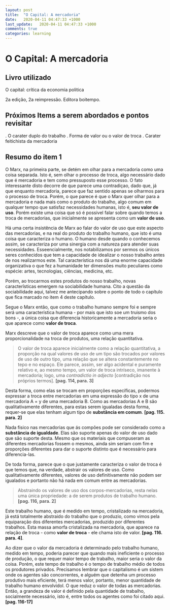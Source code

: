 ```yaml
---
layout: post
title:  "O Capital: A mercadoria"
date:   2020-04-11 04:47:33 +1000
last_update:   2020-04-11 04:47:33 +1000
comments: true
categories: learning
---
```


# O Capital: A mercadoria

## Livro utilizado

O capital: crítica da economia politica

2a edição, 2a reimpressão. Editora boitempo.

## Próximos Items a serem abordados e pontos revisitar

. O carater duplo do trabalho
. Forma de valor ou o valor de troca
. Carater feitichista da mercadoria

## Resumo do item 1

O Marx, na primeira parte, se detém em olhar para a mercadoria como uma coisa
separada. Isto é, sem olhar o processo de troca, algo necessário dado que é
mercadoria e tem como pressuposto esse processo. O fato interessante disto
decorre de que parece uma contradiçao, dado que, já que enquanto mercadoria,
parece que faz sentido apenas se olharmos para o processo de troca. Porém, o que
parece é que o Marx quer olhar para a mercadoria e nada mais como o produto do
trabalho, algo comum em qualquer tempo que satisfaz necessidades humanas, isto
é, **seu valor de uso**. Porém existe uma coisa que só é possivel falar sobre
quando temos a troca de mercadorias, que inicialmente se apresenta como um
**valor de uso**.

Há uma certa insistência de Marx ao falar do valor de uso que este aspecto das
mercadorias, e na real do produto do trabalho humano, que isto é uma coisa que
caracteriza o humano. O humano desde quando o conhecemos assim, se caracteriza
por uma sinergia com a natureza para atender suas necessidades. Esseencialmente,
nos notabilizamos por sermos os únicos seres conhecidos que tem a capacidade de
idealizar o nosso trabalho antes de nos realizarmos este. Tal característica nos
dá uma enorme capacidade organizativa o que fez a humanidade ter dimensões muito
peculiares como espécie: artes, tecnologias, ciências, medicina, etc.

Porém, ao trocarmos estes produtos do nosso trabalho, novas caracterîsticas
emergem na sociabilidade humana. Cito a questão da sociabilidade aqui, talvez me
antecipando sobre o ponto de todo o capítulo que fica marcado no item 4 deste
capítulo.

Segue o Marx então, que como o trabalho humano sempre foi e sempre será uma
característica humana - por mais que isto soe um truismo dos bons -, a única
coisa que diferencia historicamente a mercadoria seria o que aparece como
**valor de troca**.

Marx descreve que o valor de troca aparece como uma mera proporcionalidade na
troca de produtos, uma relação quantitativa.

> O valor de troca aparece inicialmente como a relação quantitativa, a proporção
> na qual valores de uso de um tipo são trocados por valores de uso de outro
> tipo, uma relação que se altera constantemente no tepo e no espaço. Ele
> parece, assim, ser algo acidental e puramente relativo e, ao mesmo tempo, um
> valor de troca intríseco, imanente à mercadoria; logo, uma *contradictio in
> adjecto* [contradição nos próprios termos]. **[pag. 114, para. 3]**

Desta forma, como elas se trocam em proporções específicas, podermos expressar a
troca entre mercadorias em uma expressão do tipo x de uma mercadoria A = y de
uma mercadoria B. Como as mercadorias A e B são qualitativamente diferentes,
para estas serem igualadas desta forma, requer-se que elas tenham algum tipo de
**substância em comum**. **[pag. 115. para. 2]**

Nada fisico nas mercadorias que ás compões pode ser considerado como a
**substância de igualdade**. Elas são suporte apenas do valor de uso dado que
são suporte desta. Mesmo que os materiais que compuseram as diferentes
mercadorias fossem o mesmos, ainda sim seriam com fim e proporções diferentes
para dar o suporte distinto que é necessário para diferencia-las.

De toda forma, parece que o que justamente caracteriza o valor de troca é que
temos que, na verdade, abstrair os valores de uso. Como qualitativamente
diferentes, valores de uso definitivamente não podem ser igualados e portanto
não há nada em comum entre as mercadorias.

> Abstraindo os valores de uso dos corpos-mercadorias, resta nelas uma única
> propriedade: a de serem produtos de trabalho humano. **[pag. 116, para. 2]**

Este trabalho humano, que é medido em tempo, cristalizado na mercadoria, já está
totalmente abstraido do trabalho que o produzio, como vimos pela equiparação dos
diferentes mercadorias, produzido por diferentes trabalhos. Esta massa amorfa
cristalizada na mercadoria, que aparece na relação de troca - como **valor de
troca** - ele chama isto de valor. **[pag. 116. para. 4]**.

Ao dizer que o valor da mercadoria é determinado pelo trabalho humano, medido em
tempo, poderia parecer que quando mais ineficiente o processo de produção, o que
requer maior tempo de trabalho, maior seria o valor da coisa. Porém, este tempo
de trabalho é o tempo de trabalho médio de todos os produtores privados.
Precisamos lembrar que o capitalismo é um sistem onde os agentes são
concorrentes, e alguém que detenha um processo produtivo mais eficiente, terá
menos valor, portanto, menor quantidade de trabalho humano envolvidol. O que
reduz o valor de todas as mercadorias. Então, a grandeza de valor é definido
pela quantidade de trabalho, socialmente necessário, isto é, entre todos os
agentes como foi citado aqui. **[pag. 116-17]**
